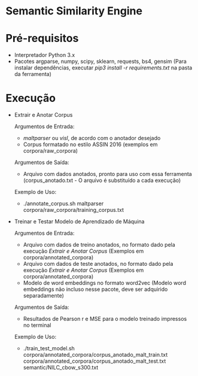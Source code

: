 # Semantic Similarity Engine

# Pré-requisitos
 - Interpretador Python 3.x
 - Pacotes argparse, numpy, scipy, sklearn, requests, bs4, gensim (Para instalar dependências, executar *pip3 install -r requirements.txt* na pasta da ferramenta)

# Execução
 - Extrair e Anotar Corpus

    Argumentos de Entrada:
     * *maltparser* ou *visl*, de acordo com o anotador desejado
     * Corpus formatado no estilo ASSIN 2016 (exemplos em corpora/raw_corpora)

    Argumentos de Saída:
     * Arquivo com dados anotados, pronto para uso com essa ferramenta (corpus_anotado.txt - O arquivo é substituído a cada execução)

    Exemplo de Uso:
    * ./annotate_corpus.sh maltparser corpora/raw_corpora/training_corpus.txt

 - Treinar e Testar Modelo de Aprendizado de Máquina

    Argumentos de Entrada:
     * Arquivo com dados de treino anotados, no formato dado pela execução *Extrair e Anotar Corpus* (Exemplos em corpora/annotated_corpora)
     * Arquivo com dados de teste anotados, no formato dado pela execução *Extrair e Anotar Corpus* (Exemplos em corpora/annotated_corpora)
     * Modelo de word embeddings no formato word2vec (Modelo word embeddings não incluso nesse pacote, deve ser adquirido separadamente)

    Argumentos de Saída:
     * Resultados de Pearson r e MSE para o modelo treinado impressos no terminal

    Exemplo de Uso:
    * ./train_test_model.sh corpora/annotated_corpora/corpus_anotado_malt_train.txt corpora/annotated_corpora/corpus_anotado_malt_test.txt semantic/NILC_cbow_s300.txt 
